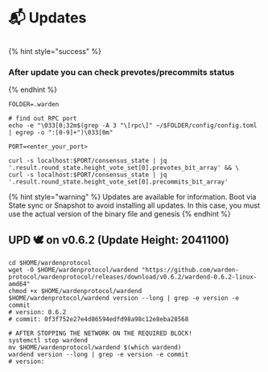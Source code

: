 # 📬 Updates

##

{% hint style="success" %}
### After update you can check prevotes/precommits status
{% endhint %}

```shell
FOLDER=.warden

# find out RPC port
echo -e "\033[0;32m$(grep -A 3 "\[rpc\]" ~/$FOLDER/config/config.toml | egrep -o ":[0-9]+")\033[0m"

PORT=<enter_your_port>

curl -s localhost:$PORT/consensus_state | jq '.result.round_state.height_vote_set[0].prevotes_bit_array' && \
curl -s localhost:$PORT/consensus_state | jq '.result.round_state.height_vote_set[0].precommits_bit_array'
```



{% hint style="warning" %}
Updates are available for information. Boot via State sync or Snapshot to avoid installing all updates. In this case, you must use the actual version of the binary file and genesis
{% endhint %}

## UPD 🕊 on v0.6.2 (Update Height: 2041100)

```shell
cd $HOME/wardenprotocol
wget -O $HOME/wardenprotocol/wardend "https://github.com/warden-protocol/wardenprotocol/releases/download/v0.6.2/wardend-0.6.2-linux-amd64"
chmod +x $HOME/wardenprotocol/wardend
$HOME/wardenprotocol/wardend version --long | grep -e version -e commit
# version: 0.6.2
# commit: 0f3f752e27e4d86594edfd98a98c12e8eba28568

# AFTER STOPPING THE NETWORK ON THE REQUIRED BLOCK!
systemctl stop wardend
mv $HOME/wardenprotocol/wardend $(which wardend)
wardend version --long | grep -e version -e commit
# version:
```
